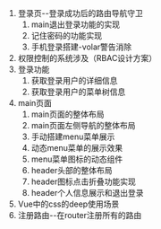 1. 登录页--登录成功后的路由导航守卫
   	1. main退出登录功能的实现
   	1. 记住密码的功能实现
   	1. 手机登录搭建-volar警告消除
2. 权限控制的系统涉及（RBAC设计方案）
3. 登录功能
   1. 获取登录用户的详细信息
   2. 获取登录用户的菜单树信息
4. main页面
   1. main页面的整体布局
   2. main页面左侧导航的整体布局
   3. 手动搭建menu菜单展示
   4. 动态menu菜单的展示效果
   5. menu菜单图标的动态组件
   6. header头部的整体布局
   7. header图标点击折叠功能实现
   8. header个人信息展示和退出登录
5. Vue中的css的deep使用场景
6. 注册路由--在router注册所有的路由